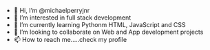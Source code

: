 - 👋 Hi, I’m @michaelperryjnr
- 👀 I’m interested in full stack development
- 🌱 I’m currently learning Pythonm HTML, JavaScript and CSS
- 💞️ I’m looking to collaborate on Web and App development projects
- 📫 How to reach me.....check my profile

<!---
michaelperryjnr/michaelperryjnr is a ✨ special ✨ repository because its `README.md` (this file) appears on your GitHub profile.
You can click the Preview link to take a look at your changes.
--->
